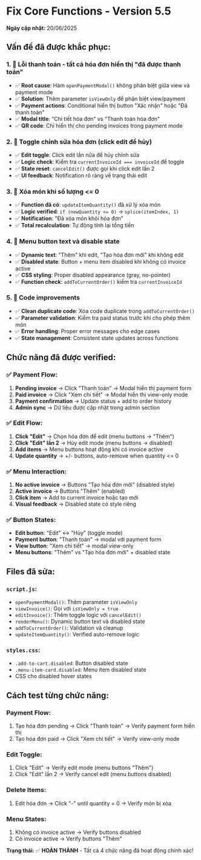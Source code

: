 # Fix Core Functions - Version 5.5

**Ngày cập nhật:** 20/06/2025

## Vấn đề đã được khắc phục:

### 1. **🔧 Lỗi thanh toán - tất cả hóa đơn hiển thị "đã được thanh toán"**
- ✅ **Root cause**: Hàm `openPaymentModal()` không phân biệt giữa view và payment mode
- ✅ **Solution**: Thêm parameter `isViewOnly` để phân biệt view/payment
- ✅ **Payment actions**: Conditional hiển thị button "Xác nhận" hoặc "Đã thanh toán"
- ✅ **Modal title**: "Chi tiết hóa đơn" vs "Thanh toán hóa đơn"
- ✅ **QR code**: Chỉ hiển thị cho pending invoices trong payment mode

### 2. **🔧 Toggle chỉnh sửa hóa đơn (click edit để hủy)**
- ✅ **Edit toggle**: Click edit lần nữa để hủy chỉnh sửa  
- ✅ **Logic check**: Kiểm tra `currentInvoiceId === invoiceId` để toggle
- ✅ **State reset**: `cancelEdit()` được gọi khi click edit lần 2
- ✅ **UI feedback**: Notification rõ ràng về trạng thái edit

### 3. **🔧 Xóa món khi số lượng <= 0**
- ✅ **Function đã có**: `updateItemQuantity()` đã xử lý xóa món
- ✅ **Logic verified**: `if (newQuantity <= 0)` → `splice(itemIndex, 1)`
- ✅ **Notification**: "Đã xóa món khỏi hóa đơn"
- ✅ **Total recalculation**: Tự động tính lại tổng tiền

### 4. **🔧 Menu button text và disable state**
- ✅ **Dynamic text**: "Thêm" khi edit, "Tạo hóa đơn mới" khi không edit
- ✅ **Disabled state**: Button + menu item disabled khi không có invoice active
- ✅ **CSS styling**: Proper disabled appearance (gray, no-pointer)
- ✅ **Function check**: `addToCurrentOrder()` kiểm tra `currentInvoiceId`

### 5. **🔧 Code improvements**
- ✅ **Clean duplicate code**: Xóa code duplicate trong `addToCurrentOrder()`
- ✅ **Parameter validation**: Kiểm tra paid status trước khi cho phép thêm món
- ✅ **Error handling**: Proper error messages cho edge cases
- ✅ **State management**: Consistent state updates across functions

## Chức năng đã được verified:

### ✅ **Payment Flow:**
1. **Pending invoice** → Click "Thanh toán" → Modal hiển thị payment form
2. **Paid invoice** → Click "Xem chi tiết" → Modal hiển thị view-only mode
3. **Payment confirmation** → Update status + add to order history
4. **Admin sync** → Dữ liệu được cập nhật trong admin section

### ✅ **Edit Flow:**
1. **Click "Edit"** → Chọn hóa đơn để edit (menu buttons → "Thêm")
2. **Click "Edit" lần 2** → Hủy edit mode (menu buttons → disabled)
3. **Add items** → Menu buttons hoạt động khi có invoice active
4. **Update quantity** → +/- buttons, auto-remove when quantity <= 0

### ✅ **Menu Interaction:**
1. **No active invoice** → Buttons "Tạo hóa đơn mới" (disabled style)
2. **Active invoice** → Buttons "Thêm" (enabled)
3. **Click item** → Add to current invoice hoặc tạo mới
4. **Visual feedback** → Disabled state có style riêng

### ✅ **Button States:**
- **Edit button**: "Edit" ↔ "Hủy" (toggle mode)
- **Payment button**: "Thanh toán" → modal với payment form
- **View button**: "Xem chi tiết" → modal view-only
- **Menu buttons**: "Thêm" vs "Tạo hóa đơn mới" + disabled state

## Files đã sửa:

### `script.js`:
- `openPaymentModal()`: Thêm parameter `isViewOnly`
- `viewInvoice()`: Gọi với `isViewOnly = true`
- `editInvoice()`: Thêm toggle logic với `cancelEdit()`
- `renderMenu()`: Dynamic button text và disabled state
- `addToCurrentOrder()`: Validation và cleanup
- `updateItemQuantity()`: Verified auto-remove logic

### `styles.css`:
- `.add-to-cart.disabled`: Button disabled state
- `.menu-item-card.disabled`: Menu item disabled state
- CSS cho disabled hover states

## Cách test từng chức năng:

### **Payment Flow:**
1. Tạo hóa đơn pending → Click "Thanh toán" → Verify payment form hiển thị
2. Tạo hóa đơn paid → Click "Xem chi tiết" → Verify view-only mode

### **Edit Toggle:**
1. Click "Edit" → Verify edit mode (menu buttons "Thêm")
2. Click "Edit" lần 2 → Verify cancel edit (menu buttons disabled)

### **Delete Items:**
1. Edit hóa đơn → Click "-" until quantity = 0 → Verify món bị xóa

### **Menu States:**
1. Không có invoice active → Verify buttons disabled
2. Có invoice active → Verify buttons "Thêm"

**Trạng thái:** ✅ **HOÀN THÀNH** - Tất cả 4 chức năng đã hoạt động chính xác!
